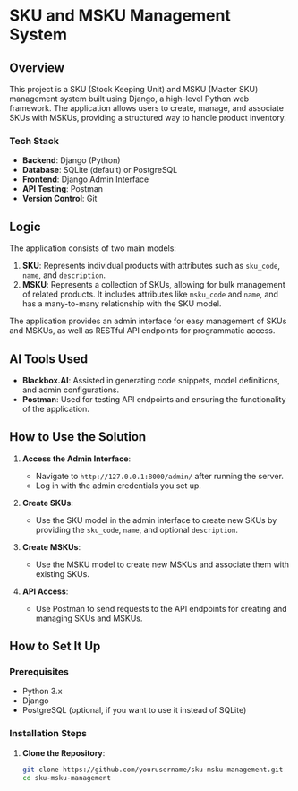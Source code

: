 # SKU and MSKU Management System

## Overview

This project is a SKU (Stock Keeping Unit) and MSKU (Master SKU) management system built using Django, a high-level Python web framework. The application allows users to create, manage, and associate SKUs with MSKUs, providing a structured way to handle product inventory.

### Tech Stack

- **Backend**: Django (Python)
- **Database**: SQLite (default) or PostgreSQL
- **Frontend**: Django Admin Interface
- **API Testing**: Postman
- **Version Control**: Git

## Logic

The application consists of two main models:

1. **SKU**: Represents individual products with attributes such as `sku_code`, `name`, and `description`.
2. **MSKU**: Represents a collection of SKUs, allowing for bulk management of related products. It includes attributes like `msku_code` and `name`, and has a many-to-many relationship with the SKU model.

The application provides an admin interface for easy management of SKUs and MSKUs, as well as RESTful API endpoints for programmatic access.

## AI Tools Used

- **Blackbox.AI**: Assisted in generating code snippets, model definitions, and admin configurations.
- **Postman**: Used for testing API endpoints and ensuring the functionality of the application.

## How to Use the Solution

1. **Access the Admin Interface**: 
   - Navigate to `http://127.0.0.1:8000/admin/` after running the server.
   - Log in with the admin credentials you set up.

2. **Create SKUs**: 
   - Use the SKU model in the admin interface to create new SKUs by providing the `sku_code`, `name`, and optional `description`.

3. **Create MSKUs**: 
   - Use the MSKU model to create new MSKUs and associate them with existing SKUs.

4. **API Access**: 
   - Use Postman to send requests to the API endpoints for creating and managing SKUs and MSKUs.

## How to Set It Up

### Prerequisites

- Python 3.x
- Django
- PostgreSQL (optional, if you want to use it instead of SQLite)

### Installation Steps

1. **Clone the Repository**:
   ```bash
   git clone https://github.com/yourusername/sku-msku-management.git
   cd sku-msku-management